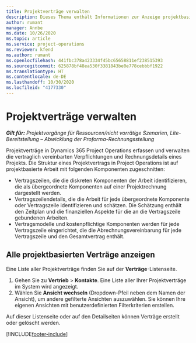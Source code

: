 ```yaml
---
title: Projektverträge verwalten
description: Dieses Thema enthält Informationen zur Anzeige projektbasierter Verträge.
author: rumant
manager: Annbe
ms.date: 10/26/2020
ms.topic: article
ms.service: project-operations
ms.reviewer: kfend
ms.author: rumant
ms.openlocfilehash: 441fbc378a423334f45bc65658811ef238515393
ms.sourcegitcommit: 625878bf48ea530f3381843be0e778cebbbf1922
ms.translationtype: HT
ms.contentlocale: de-DE
ms.lasthandoff: 10/30/2020
ms.locfileid: "4177330"
---
```

# <a name="manage-project-contracts"></a>Projektverträge verwalten

_**Gilt für:** Projektvorgänge für Ressourcen/nicht vorrätige Szenarien, Lite-Bereitstellung – Abwicklung der Proforma-Rechnungsstellung_

Projektverträge in Dynamics 365 Project Operations erfassen und verwalten die vertraglich vereinbarten Verpflichtungen und Rechnungsdetails eines Projekts. Die Struktur eines Projektvertrags in Project Operations ist auf projektbasierte Arbeit mit folgenden Komponenten zugeschnitten:

- Vertragszeilen, die die diskreten Komponenten der Arbeit identifizieren, die als übergeordnete Komponenten auf einer Projektrechnung dargestellt werden.
- Vertragszeilendetails, die die Arbeit für jede übergeordnete Komponente oder Vertragszeile identifizieren und schätzen. Die Schätzung enthält den Zeitplan und die finanziellen Aspekte für die an die Vertragszeile gebundenen Arbeiten.
- Vertragsmodelle und kostenpflichtige Komponenten werden für jede Vertragszeile eingerichtet, die die Abrechnungsvereinbarung für jede Vertragszeile und den Gesamtvertrag enthält.

## <a name="view-all-project-based-contracts"></a>Alle projektbasierten Verträge anzeigen

Eine Liste aller Projektverträge finden Sie auf der **Verträge**-Listenseite. 

1. Gehen Sie zu **Vertrieb** > **Kontakte**. Eine Liste aller Ihrer Projektverträge im System wird angezeigt. 
2. Wählen Sie **Ansicht wechseln** (Dropdown-Pfeil neben dem Namen der Ansicht), um andere gefilterte Ansichten auszuwählen. Sie können Ihre eigenen Ansichten mit benutzerdefinierten Filterkriterien erstellen.

Auf dieser Listenseite oder auf den Detailseiten können Verträge erstellt oder gelöscht werden.


[!INCLUDE[footer-include](../../includes/footer-banner.md)]